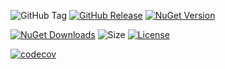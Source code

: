 ![GitHub Tag](https://img.shields.io/github/v/tag/TJC-Tools/TJC.Collection.Core) [![GitHub Release](https://img.shields.io/github/v/release/TJC-Tools/TJC.Collection.Core)](https://github.com/TJC-Tools/TJC.Collection.Core/releases/latest) [![NuGet Version](https://img.shields.io/nuget/v/TJC.Collection.Core)](https://www.nuget.org/packages/TJC.Collection.Core)

[![NuGet Downloads](https://img.shields.io/nuget/dt/TJC.Collection.Core)](https://www.nuget.org/packages/TJC.Collection.Core) ![Size](https://img.shields.io/github/repo-size/TJC-Tools/TJC.Collection.Core) [![License](https://img.shields.io/github/license/TJC-Tools/TJC.Collection.Core.svg)](LICENSE)

[![codecov](https://codecov.io/gh/TJC-Tools/TJC.Test/graph/badge.svg?token=92707C5KH4)](https://codecov.io/gh/TJC-Tools/TJC.Collection.Core)
